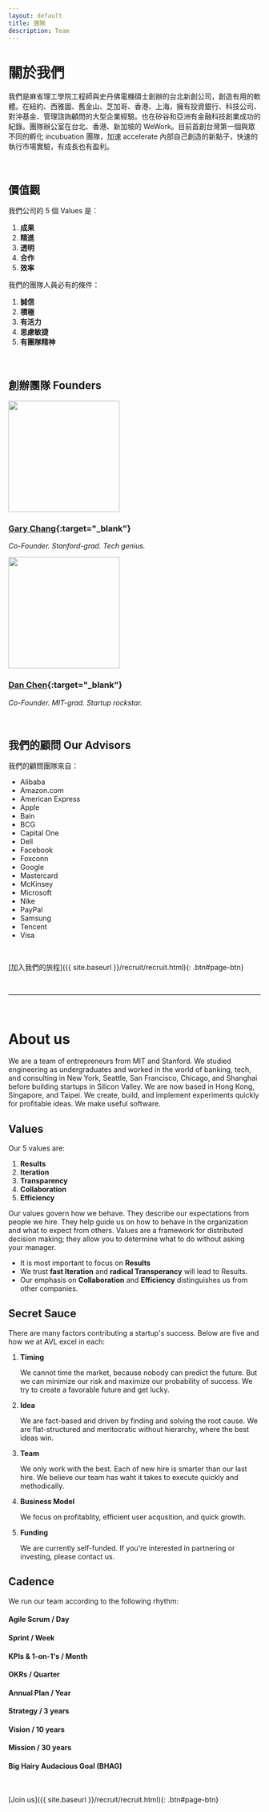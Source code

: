 ```yaml
---
layout: default
title: 團隊
description: Team
---
```


# 關於我們

我們是麻省理工學院工程師與史丹佛電機碩士創辦的台北新創公司，創造有用的軟體。在紐約、西雅圖、舊金山、芝加哥、香港、上海，擁有投資銀行、科技公司、對沖基金、管理諮詢顧問的大型企業經驗。也在矽谷和亞洲有金融科技創業成功的紀錄。團隊辦公室在台北、香港、新加坡的 WeWork。目前首創台灣第一個與眾不同的孵化 incubuation 團隊，加速 accelerate 內部自己創造的新點子，快速的執行市場實驗，有成長也有盈利。

<br>

## 價值觀

我們公司的 5 個 Values 是：

1. **成果**
1. **精進**
1. **透明**
1. **合作**
1. **效率**

我們的團隊人員必有的條件：

1. **誠信**
1. **積極**
1. **有活力**
1. **思慮敏捷**
1. **有團隊精神**

<br>

## 創辦團隊 Founders

<img src='https://lh3.googleusercontent.com/t-iyzY9j78iGv8rOx-oJMpJzEA5lyhNP_Gj4g7iNxgCbANjDDYyOAbPyaKOEPpIPor3OAHQT_SbO0Zc2FKvNaONWeCCxgm-oUfZSh4v16HGXPBHHu9vkF3BzgUG2ZMrmDBi-7bRARgFh2EnD6o-XoUl-OxyTnwRuMutjNRwvQA47Hel9t_gtNW2knxfGUacIL4yqEAf120qFT6BDK0DQ0CZ3OiWY5M1L47E4WY9uBz2qDieFic0iOl2l9awtAr-1zMKvNDrmErkYB3NCe5XbKD8jmZwgWcljkYijBscMmtLcWBdcSf0Hkk8TaMCgdP4REWR227fl1K8jEZZCoYGm6kVC7_uWHJakdWsda8Usgp18J-IL6SxRLqioXfl0un7EdSoiqkNc24AdQIFIoQ-GjMo16-MmRCIqfL85oxoYhDy_Iqbn_Pc3KmPrih06i-qDsplDFICkM2Ka0QC1z3eAi18A7-0MzqCXkIozRio4wsrgHhZmP3BOzmf007UIRLMl5VeW42XB9yvRb5nwydV6L1M5CCkmcfoyT0RCkpzLEZHYektblz5TURCVJWs1vwjPpPisWODyr8c0nFSpomWAUu1TIj6_U_FzFVD_rxDze_yAeF_fgGYUnaneGqwWPbcw_5GoYHmQi7wKpl3U60Zo3NepTc7ORnwP-3_U0AO7EeRawIUkMZAnK2v4=s953-no' width="222"/>

### **[Gary Chang](https://www.linkedin.com/in/gary-c-320b62b8/ "Gary's LinkedIn"){:target="_blank"}**

_Co-Founder. Stanford-grad. Tech genius._

<img src='https://lh3.googleusercontent.com/mHUr_0t4g83kutVGnYvPRvi2z4qyql4ffQcNnpCifQZI8g4cvXUE7g8CPch4-9j6MI8JNPw4VVjrTlUaFmk1vEz-Vg_Of3eQTADrjopeX4c7t0yVvxRJOq41mu8P1brr0R3j6IzlTUHoNMLg7-Q9qDyWsBz9MDlVlyt_T6xenQDy_iin6vlBWsKSCdYAATs8FXy4ynvzKrr5TqTdyfPMNSKeOhkLSazJtiHcp_JGbrCfGJ033OtT395OSHQ1mbRYI8ms2XWuspqBqF9saaUT8-DrptJeAb7Ckhy9ni7dC0c3m6OSHyLW-hkZM1TbhbMJBD2s-HRvnaw2CMLbqWLSFcXxZpW0rxBHsYSPvXSJuIVdhrugE-sEvoNjIlIUZI3lT0EDsDGM5h8pskPzAe9-AU-WU_ibaphiLp0-SKWUBxoo1NVRoXBbfroXMkq4YT4AuDp_IFUoodN6V3_Q_FGYvB4Rz52ifFRGEpXbKIsuMB5lrOqIScPfnag1F3QhEpImkHpDR4PDT0plg-8WXB014ts-WWOM7HuOAC6zwhMVh91W6M8SQd-4GyzOQkJzKw2TBa3_mh-aS0i0tWRZa_ztdGJaXiNGfjjhwdXWs09RTD-HyylB-mEXICtLR0lGEsjQv01t7BD1UseTDvWb-oaX7yfZrgbUyS3nAPmjtNML3MOe_p_SOgquwNZa=s1028-no' width="222"/>

### **[Dan Chen](https://www.linkedin.com/in/danchen1013/ "Dan's LinkedIn"){:target="_blank"}**

_Co-Founder. MIT-grad. Startup rockstar._

<br>

## 我們的顧問 Our Advisors

我們的顧問團隊來自：

* Alibaba
* Amazon.com
* American Express
* Apple
* Bain
* BCG
* Capital One
* Dell
* Facebook
* Foxconn
* Google
* Mastercard
* McKinsey
* Microsoft
* Nike
* PayPal
* Samsung
* Tencent
* Visa


<br>

[加入我們的旅程]({{ site.baseurl }}/recruit/recruit.html){: .btn#page-btn}

<br>

---

<br>

# About us

We are a team of entrepreneurs from MIT and Stanford. We studied engineering as undergraduates and worked in the world of banking, tech, and consulting in New York, Seattle, San Francisco, Chicago, and Shanghai before building startups in Silicon Valley. We are now based in Hong Kong, Singapore, and Taipei. We create, build, and implement experiments quickly for profitable ideas. We make useful software.


## Values

Our 5 values are:

1. **Results**
1. **Iteration**
1. **Transparency**
1. **Collaboration**
1. **Efficiency**

Our values govern how we behave. They describe our expectations from people we hire. They help guide us on how to behave in the organization and what to expect from others. Values are a framework for distributed decision making; they allow you to determine what to do without asking your manager. 

* It is most important to focus on **Results**
* We trust **fast Iteration** and **radical Transperancy** will lead to Results. 
* Our emphasis on **Collaboration** and **Efficiency** distinguishes us from other companies.


## Secret Sauce
There are many factors contributing a startup's success. Below are five and how we at AVL excel in each:

1. **Timing**

	We cannot time the market, because nobody can predict the future. But we can minimize our risk and maximize our probability of success. We try to create a favorable future and get lucky.


2. **Idea**

	We are fact-based and driven by finding and solving the root cause. We are flat-structured and meritocratic without hierarchy, where the best ideas win. 

3. **Team**

	We only work with the best. Each of new hire is smarter than our last hire. We believe our team has waht it takes to execute quickly and methodically. 

4. **Business Model**

	We focus on profitablity, efficient user acqusition, and quick growth.

5. **Funding**

	We are currently self-funded. If you're interested in partnering or investing, please contact us.

## Cadence

We run our team according to the following rhythm: 

#### Agile Scrum / Day 
#### Sprint / Week
#### KPIs & 1-on-1's / Month
#### OKRs / Quarter 
#### Annual Plan / Year
#### Strategy / 3 years
#### Vision / 10 years
#### Mission / 30 years
#### Big Hairy Audacious Goal (BHAG)
<!-- Our BHAG is to become the most popular X for Y in Z industry. For this to happen, we need to be best are making A much more B. -->

<br>

[Join us]({{ site.baseurl }}/recruit/recruit.html){: .btn#page-btn}